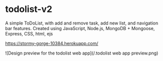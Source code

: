 # todolist-v2
A simple ToDoList, with add and remove task, add new list, and navigation bar features.
Created using JavaScript, Node.js, MongoDB + Mongoose, Express, CSS, html, ejs


https://stormy-gorge-10384.herokuapp.com/


![Design preview for the todolist web app](/.todolist web app preview.png)
